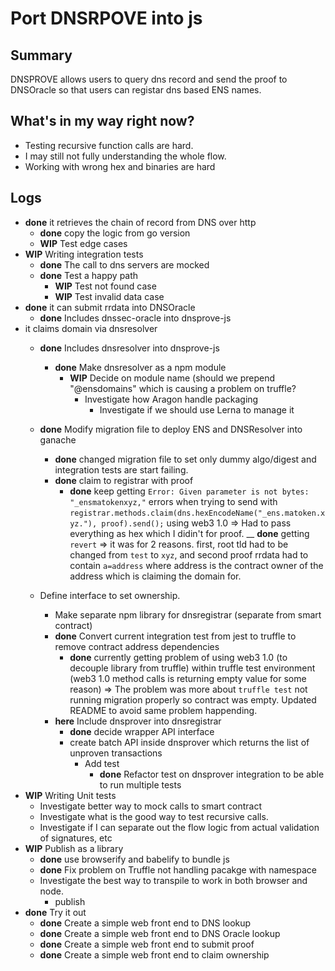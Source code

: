 
# Port DNSRPOVE into js

## Summary

DNSPROVE allows users to query dns record and send the proof to DNSOracle so that users can registar dns based ENS names.

## What's in my way right now?

- Testing recursive function calls are hard.
- I may still not fully understanding the whole flow.
- Working with wrong hex and binaries are hard

## Logs

- __done__  it retrieves the chain of record from DNS over http
	- __done__ copy the logic from go version
	- __WIP__ Test edge cases
- __WIP__ Writing integration tests
	- __done__ The call to dns servers are mocked
	- __done__ Test a happy path
        - __WIP__ Test not found case
        - __WIP__ Test invalid data case
- __done__  it can submit rrdata into DNSOracle
	- __done__  Includes dnssec-oracle into dnsprove-js
- it claims domain via dnsresolver
	-  __done__ Includes dnsresolver into dnsprove-js
		- __done__ Make dnsresolver as a npm module
			-  __WIP__ Decide on module name (should we prepend "@ensdomains" which is causing a problem on truffle?
				- Investigate how Aragon handle packaging
					- Investigate if we should use Lerna to manage it
					
	- __done__ Modify migration file to deploy ENS and DNSResolver into ganache
		- __done__ changed migration file to set only dummy algo/digest and integration tests are start failing.
		- __done__ claim to registrar with proof
			- __done__ keep getting `Error: Given parameter is not bytes: "_ensmatokenxyz,"` errors when trying to send with `registrar.methods.claim(dns.hexEncodeName("_ens.matoken.xyz."), proof).send();` using web3 1.0 => Had to pass everything as hex which I didin't for proof.
			__ __done__ getting `revert` => it was for 2 reasons. first, root tld had to be changed from `test` to `xyz`, and second proof rrdata had to contain `a=address` where address is the contract owner of the address which is claiming the domain for. 
	- Define interface to set ownership.
		- Make separate npm library for dnsregistrar (separate from smart contract)
		- __done__ Convert current integration test from jest to truffle to remove contract address dependencies
			- __done__ currently getting problem of using web3 1.0 (to decouple library from truffle) within truffle test environment (web3 1.0 method calls is returning empty value for some reason) => The problem was more about `truffle test` not running migration properly so contract was empty. Updated README to avoid same problem happending.
		- __here__ Include dnsprover into dnsregistrar
			- __done__ decide wrapper API interface
			- create batch API inside dnsprover which returns the list of unproven transactions
				- Add test
					- __done__ Refactor test on dnsprover integration to be able to run multiple tests
-  __WIP__ Writing Unit tests
	- Investigate better way to  mock calls to smart contract
	- Investigate what is the good way to test recursive calls.
	- Investigate if I can separate out the flow logic from actual validation of signatures, etc
- __WIP__ Publish as a library 
	- __done__ use browserify and babelify to bundle js
	- __done__ Fix problem on Truffle not handling pacakge with namespace
	- Investigate the best way to transpile to work in both browser and node.
        - publish
- __done__ Try it out
	- __done__ Create a simple web front end to DNS lookup
	- __done__ Create a simple web front end to DNS Oracle lookup
	- __done__ Create a simple web front end to submit proof
	- __done__ Create a simple web front end to claim ownership